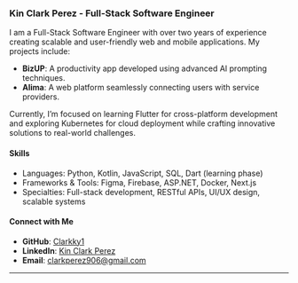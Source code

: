 ### **Kin Clark Perez - Full-Stack Software Engineer**

I am a Full-Stack Software Engineer with over two years of experience creating scalable and user-friendly web and mobile applications. My projects include:
- **BizUP**: A productivity app developed using advanced AI prompting techniques.
- **Alima**: A web platform seamlessly connecting users with service providers.

Currently, I’m focused on learning Flutter for cross-platform development and exploring Kubernetes for cloud deployment while crafting innovative solutions to real-world challenges.

#### **Skills**
- Languages: Python, Kotlin, JavaScript, SQL, Dart (learning phase)
- Frameworks & Tools: Figma, Firebase, ASP.NET, Docker, Next.js
- Specialties: Full-stack development, RESTful APIs, UI/UX design, scalable systems

#### **Connect with Me**
- **GitHub**: [Clarkky1](https://github.com/Clarkky1)  
- **LinkedIn**: [Kin Clark Perez](https://www.linkedin.com/in/kin-clark-perez-164a17294/)  
- **Email**: clarkperez906@gmail.com  

---

